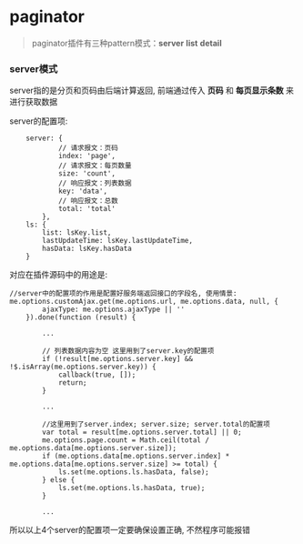# paginator 

>paginator插件有三种pattern模式：**server** **list** **detail**

### server模式

server指的是分页和页码由后端计算返回, 前端通过传入 **页码** 和 **每页显示条数** 来进行获取数据

server的配置项: 

    
        server: {
                // 请求报文：页码
                index: 'page',
                // 请求报文：每页数量
                size: 'count',
                // 响应报文：列表数据
                key: 'data',
                // 响应报文：总数
                total: 'total'
            },
        ls: {
            list: lsKey.list,
            lastUpdateTime: lsKey.lastUpdateTime,
            hasData: lsKey.hasData
        }
   
    
对应在插件源码中的用途是:
    
    
    //server中的配置项的作用是配置好服务端返回接口的字段名, 使用情景:
    me.options.customAjax.get(me.options.url, me.options.data, null, {
            ajaxType: me.options.ajaxType || ''
        }).done(function (result) {
             
            ...

            // 列表数据内容为空 这里用到了server.key的配置项
            if (!result[me.options.server.key] && !$.isArray(me.options.server.key)) {
                callback(true, []);
                return;
            }
            
            ...
            
            //这里用到了server.index; server.size; server.total的配置项
            var total = result[me.options.server.total] || 0;
            me.options.page.count = Math.ceil(total / me.options.data[me.options.server.size]);
            if (me.options.data[me.options.server.index] * me.options.data[me.options.server.size] >= total) {
                ls.set(me.options.ls.hasData, false);
            } else {
                ls.set(me.options.ls.hasData, true);
            }
            
            ...
    
所以以上4个server的配置项一定要确保设置正确, 不然程序可能报错

###  
